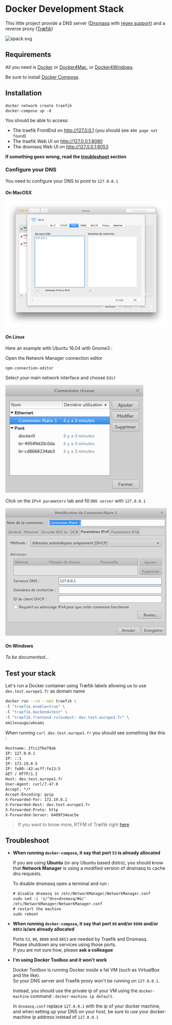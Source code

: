 # Docker Development Stack

This little project provide a DNS server ([Dnsmasq](https://wiki.debian.org/HowTo/dnsmasq) with [regex support](https://github.com/cuckoohello/dnsmasq-regex)) and a reverse proxy ([Træfɪk](https://traefik.io))

![spack.svg](./stack.png)

## Requirements

All you need is [Docker](https://docs.docker.com/engine/installation/) 
or [Docker4Mac](https://docs.docker.com/docker-for-mac/), 
or [Docker4Windows](https://docs.docker.com/docker-for-windows/).

Be sure to install [Docker Compose](https://docs.docker.com/compose/install/).


## Installation

```
docker network create traefik
docker-compose up -d
```

You should be able to access:

- The traefik FrontEnd on <http://127.0.0.1> (you should see `404 page not found`)
- The traefik Web UI on <http://127.0.0.1:8080>
- The dnsmasq Web UI on <http://127.0.0.1:8053>

**If something goes wrong, read the [troubleshoot](#troubleshoot) section**

### Configure your DNS

You need to configure your DNS to point to `127.0.0.1`

#### On MacOSX

![mac-dns](./dns-mac.png)

#### On Linux

Here an example with Ubuntu 16.04 with Gnome3 :

Open the Network Manager connection editor

```
npm-connection-editor
```

Select your main network interface and choose `Edit`

![linux-nm-edit](./linux-nm-edit.png)

Click on the `IPv4 parameters` tab and fill `DNS server` with `127.0.0.1`

![linux-nm-edit](./linux-nm-config.png)

#### On Windows

_To be documented..._


## Test your stack

Let's run a Docker container using Træfɪk labels 
allowing us to use `dev.test.europe1.fr` as domain name 

```bash
docker run --rm --net traefik \
-l "traefik.enable=true" \
-l "traefik.backend=test" \
-l "traefik.frontend.rule=Host: dev.test.europe1.fr" \
emilevauge/whoami
```

When running `curl dev.test.europe1.fr` you should see something like this :

```http
Hostname: 2fcc2fbe70ab
IP: 127.0.0.1
IP: ::1
IP: 172.19.0.5
IP: fe80::42:acff:fe13:5
GET / HTTP/1.1
Host: dev.test.europe1.fr
User-Agent: curl/7.47.0
Accept: */*
Accept-Encoding: gzip
X-Forwarded-For: 172.19.0.1
X-Forwarded-Host: dev.test.europe1.fr
X-Forwarded-Proto: http
X-Forwarded-Server: 6409f34eac5e
```

> If you want to know more, RTFM of Træfɪk right [here](https://docs.traefik.io/)

## Troubleshoot

- **When running `docker-compose`, it say that port `53` is already allocated**

	If you are using **Ubuntu** (or any Ubuntu based distro), you should know that **Network Manager** 
	is using a modified version of dnsmasq to cache dns requests.

	To disable dnsmasq open a terminal and run :

	```shell
	# disable dnsmasq in /etc/NetworkManager/NetworkManager.conf
	sudo sed -i 's/^dns=dnsmasq/#&/' /etc/NetworkManager/NetworkManager.conf
	# restart the machine
	sudo reboot
	```

- **When running `docker-compose`, it say that port `80` and/or `8080` and/or `8053` is/are already allocated**

	Ports `53`, `80`, `8080` and `8053` are needed by Traefik and Dnsmasq.  
	Please shutdown any services using those ports.  
	If you are not sure how, please **ask a colleague**

- **I'm using Docker Toolbox and it won't work**

	Docker Toolbox is running Docker inside a fat VM (such as VirtualBox and the like).  
	So your DNS server and Traefik proxy won't be running on `127.0.0.1`.

	Instead, you should use the private ip of your VM using the `docker-machine` command :
	`docker-machine ip default`.

	In `dnsmasq.conf` replace `127.0.0.1` with the ip of your docker machine,  
	and when setting up your DNS on your host, be sure to use your docker-machine ip address instead of `127.0.0.1`